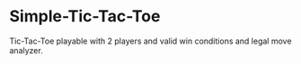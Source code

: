 # Simple-Tic-Tac-Toe
Tic-Tac-Toe playable with 2 players and valid win conditions and legal move analyzer.
